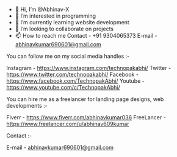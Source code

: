 - 👋 Hi, I’m @Abhinav-X
- 👀 I’m interested in programming
- 🌱 I’m currently learning website development
- 💞️ I’m looking to collaborate on projects
- 📫 How to reach me 
      Contact - +91 9304065373
      E-mail - abhinavkumar690601@gmail.com

You can follow me on my social media handles :-

Instagram - https://www.instagram.com/technopakabhi/
Twitter - https://www.twitter.com/technopakabhi/
Facebook - https://www.facebook.com/TechnopakAbhi/
Youtube - https://www.youtube.com/c/TechnopakAbhi/

You can hire me as a freelancer for landing page designs, web developments :-

Fiverr - https://www.fiverr.com/abhinavkumar036
FreeLancer - https://www.freelancer.com/u/abhinav609kumar

Contact :-

E-mail - abhinavkumar690601@gmail.com 





